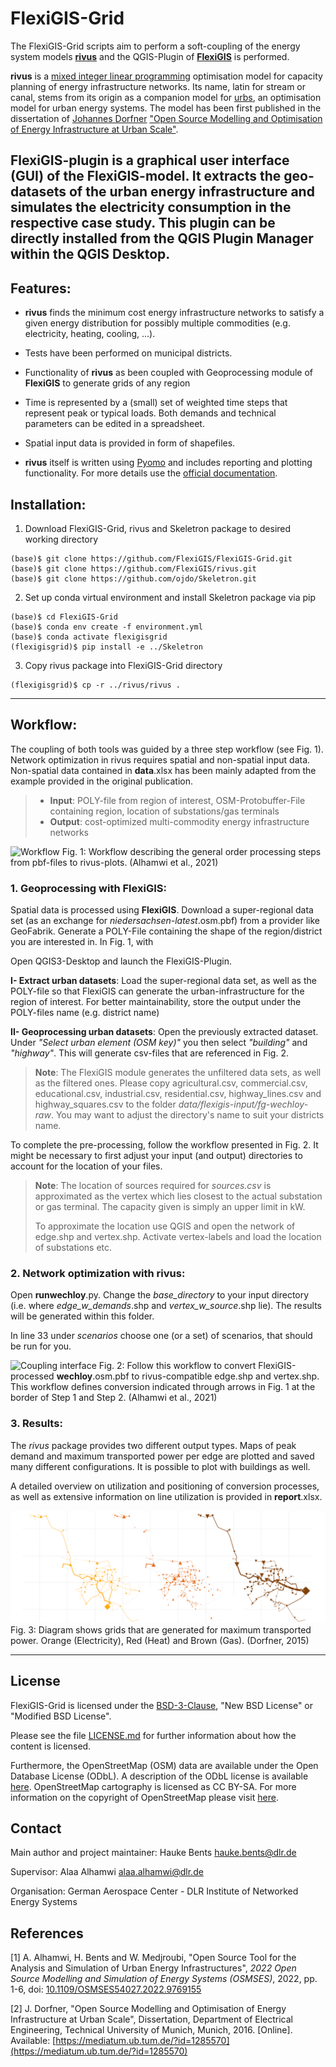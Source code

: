 # FlexiGIS-Grid

The FlexiGIS-Grid scripts aim to perform a soft-coupling of the energy system models [**rivus**](https://github.com/tum-ens/rivus)
and the QGIS-Plugin of [**FlexiGIS**](https://github.com/FlexiGIS/FlexiGIS-plugin) is performed. 

**rivus** is a [mixed integer linear programming](https://en.wikipedia.org/wiki/Integer_programming) optimisation model 
for capacity planning of energy infrastructure networks. Its name, latin for stream or canal, stems from its origin as a 
companion model for [urbs](https://github.com/tum-ens/urbs), an optimisation model for urban energy systems. The model 
has been first published in the dissertation of [Johannes Dorfner](https://github.com/ojdo) ["Open Source Modelling 
and Optimisation of Energy Infrastructure at Urban Scale"](http://nbn-resolving.de/urn/resolver.pl?urn:nbn:de:bvb:91-diss-20161206-1285570-1-6).

**FlexiGIS-plugin** is a graphical user interface (GUI) of the FlexiGIS-model. It extracts the 
geo-datasets of the urban energy infrastructure and simulates the electricity consumption in the respective case study. 
This plugin can be directly installed from the QGIS Plugin Manager within the QGIS Desktop.
---
## Features:

  * **rivus** finds the minimum cost energy infrastructure networks to satisfy a given energy distribution for possibly multiple 
    commodities (e.g. electricity, heating, cooling, ...).
  * Tests have been performed on municipal districts.
  * Functionality of **rivus** as been coupled with Geoprocessing module of **FlexiGIS** to generate grids of any region  
    
    
  * Time is represented by a (small) set of weighted time steps that represent peak or typical loads. Both demands and technical 
    parameters can be edited in a spreadsheet.
  * Spatial input data is provided in form of shapefiles.
  * **rivus** itself is written using [Pyomo](https://software.sandia.gov/trac/coopr/wiki/Pyomo) and includes reporting 
    and plotting functionality. For more details use the [official documentation](http://rivus.readthedocs.io/en/latest/).

## Installation:
1. Download FlexiGIS-Grid, rivus and Skeletron package to desired working directory
```
(base)$ git clone https://github.com/FlexiGIS/FlexiGIS-Grid.git
(base)$ git clone https://github.com/FlexiGIS/rivus.git
(base)$ git clone https://github.com/ojdo/Skeletron.git
```
2. Set up conda virtual environment and install Skeletron package via pip 
```
(base)$ cd FlexiGIS-Grid
(base)$ conda env create -f environment.yml
(base)$ conda activate flexigisgrid
(flexigisgrid)$ pip install -e ../Skeletron
```
3. Copy rivus package into FlexiGIS-Grid directory
```
(flexigisgrid)$ cp -r ../rivus/rivus .
```
---
## Workflow:

The coupling of both tools was guided by a three step workflow (see Fig. 1). Network optimization in rivus requires
spatial and non-spatial input data. Non-spatial data contained in **data**.xlsx has been mainly adapted from the example 
provided in the original publication. 

> - **Input**:
> POLY-file from region of interest, 
> OSM-Protobuffer-File containing region, 
> location of substations/gas terminals
> - **Output**: cost-optimized multi-commodity energy infrastructure networks

![Workflow](doc/flexigis-rivus-workflow.png)
Fig. 1: Workflow describing the general order processing steps from pbf-files to rivus-plots. (Alhamwi et al., 2021) 

### 1. Geoprocessing with FlexiGIS:

Spatial data is processed using **FlexiGIS**. Download a super-regional data set (as an exchange for _niedersachsen-latest_.osm.pbf) 
from a provider like GeoFabrik.  Generate a POLY-File containing the shape of the region/district you are interested in. In Fig. 1,  with 

Open QGIS3-Desktop and launch the FlexiGIS-Plugin. 

**I- Extract urban datasets**: Load the super-regional data set, as well as the POLY-file 
so that FlexiGIS can generate the urban-infrastructure for the region of interest. For better 
maintainability, store the output under the POLY-files name (e.g. district name)

**II- Geoprocessing urban datasets**: Open the previously extracted dataset. Under *"Select urban element (OSM key)"*
you then select *"building"* and *"highway"*. This will generate csv-files that are referenced in Fig. 2. 

> **Note**: The FlexiGIS module generates the unfiltered data sets, as well as the filtered ones. Please copy agricultural.csv, 
commercial.csv, educational.csv, industrial.csv, residential.csv, highway_lines.csv and highway_squares.csv to the folder 
*data/flexigis-input/fg-wechloy-raw*. You may want to adjust the directory's name to suit your districts name.

To complete the pre-processing, follow the workflow presented in Fig. 2. It might be necessary to first adjust your input
(and output) directories to account for the location of your files. 
 
> **Note**: The location of sources required for *sources.csv* is approximated as the vertex which lies closest to the 
> actual substation or gas terminal. The capacity given is simply an upper limit in kW. 
> 
> To approximate the location use QGIS and open the network of edge.shp and vertex.shp. Activate vertex-labels and load
> the location of substations etc. 

### 2. Network optimization with rivus:

Open **runwechloy**.py. Change the *base_directory* to your input directory (i.e. where *edge_w_demands*.shp and 
*vertex_w_source*.shp lie). The results will be generated within this folder.

In line 33 under *scenarios* choose one (or a set) of scenarios, that should be run for you.

![Coupling interface](doc/flexigis-rivus-coupling-interface.png)
Fig. 2: Follow this workflow to convert FlexiGIS-processed **wechloy**.osm.pbf to rivus-compatible edge.shp and vertex.shp. 
This workflow defines conversion indicated through arrows in Fig. 1 at the border of Step 1 and Step 2. (Alhamwi et al., 2021)

### 3. Results:

The *rivus* package provides two different output types. Maps of peak demand and maximum transported power per edge are 
plotted and saved many different configurations. It is possible to plot with buildings as well.

A detailed overview on utilization and positioning of conversion processes, as well as extensive information on line
utilization is provided in **report**.xlsx.

![rivus-caps](doc/rivus-caps.png)
Fig. 3: Diagram shows grids that are generated for maximum transported power. Orange (Electricity), Red (Heat) and Brown
(Gas). (Dorfner, 2015)

---
## License

FlexiGIS-Grid is licensed under the [BSD-3-Clause](https://opensource.org/licenses/BSD-3-Clause), "New BSD License" or "Modified BSD License".

Please see the file [LICENSE.md](LICENSE.md) for further information about how the content is licensed.

Furthermore, the OpenStreetMap (OSM) data are available under the Open Database License (ODbL). A description of the ODbL license is available [here](http://opendatacommons.org/licenses/odbl). OpenStreetMap cartography is licensed as CC BY-SA. For more information on the copyright of OpenStreetMap please visit [here](http://www.openstreetmap.org/copyright).

## Contact

Main author and project maintainer: Hauke Bents hauke.bents@dlr.de

Supervisor: Alaa Alhamwi alaa.alhamwi@dlr.de

Organisation: German Aerospace Center - DLR Institute of Networked Energy Systems

## References
[1] A. Alhamwi, H. Bents and W. Medjroubi, "Open Source Tool for the Analysis and Simulation of Urban Energy Infrastructures",
_2022 Open Source Modelling and Simulation of Energy Systems (OSMSES)_, 2022, pp. 1-6, 
doi: [10.1109/OSMSES54027.2022.9769155](https://doi.org/10.1109/OSMSES54027.2022.9769155)

[2] J. Dorfner, "Open Source Modelling and Optimisation of Energy Infrastructure at Urban Scale", Dissertation, 
Department of Electrical Engineering, Technical University of Munich, Munich, 2016. [Online]. 
Available: [https://mediatum.ub.tum.de/?id=1285570](https://mediatum.ub.tum.de/?id=1285570)
